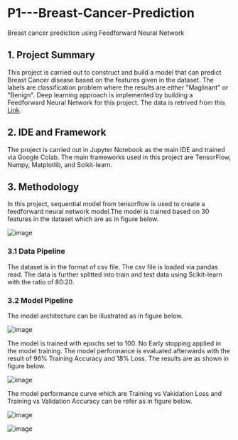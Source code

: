 # P1---Breast-Cancer-Prediction
 Breast cancer prediction using Feedforward Neural Network

## 1. Project Summary
This project is carried out to construct and build a model that can predict Breast Cancer disease based on the features given in the dataset. The labels are classification problem where the results are either "Maglinant" or "Benign". Deep learning approach is implemented by building a Feedforward Neural Network for this project. The data is retrived from this [Link](https://www.kaggle.com/datasets/uciml/breast-cancer-wisconsin-data).

## 2. IDE and Framework
The project is carried out in Jupyter Notebook as the main IDE and trained via Google Colab. The main frameworks used in this project are TensorFlow, Numpy, Matplotlib, and Scikit-learn.

## 3. Methodology
In this project, sequential model from tensorflow is used to create a feedforward neural network model.The model is trained based on 30 features in the dataset which are as in figure below.

![image](https://user-images.githubusercontent.com/100177902/163941375-da8a2c9d-18ae-48ba-b5fd-a8e86e000b61.png)

### 3.1 Data Pipeline
The dataset is in the format of csv file. The csv file is loaded via pandas read. The data is further splitted into train and test data using Scikit-learn with the ratio of 80:20.

### 3.2 Model Pipeline
The model architecture can be illustrated as in figure below.

![image](https://user-images.githubusercontent.com/100177902/163952090-7dee87cc-099d-452b-abcc-3c8540b97b7c.png)

The model is trained with epochs set to 100. No Early stopping applied in the model training. The model performance is evaluated afterwards with the result of 96% Training Accuracy and 18% Loss. The results are as shown in figure below.

![image](https://user-images.githubusercontent.com/100177902/163952637-a30d73b6-2648-430f-84f7-00f6434b1544.png)

The model performance curve which are Training vs Vakidation Loss and Training vs Validation Accuracy can be refer as in figure below.

![image](https://user-images.githubusercontent.com/100177902/163953126-de8b90ff-b7c9-40de-ad0e-2db0d5cf04bf.png)

![image](https://user-images.githubusercontent.com/100177902/163953206-c02ad325-61de-42d5-bca8-646785bf8672.png)

